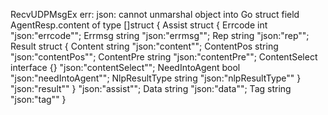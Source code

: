 
RecvUDPMsgEx err: json: cannot unmarshal object into Go struct field AgentResp.content of type []struct { Assist struct { Errcode int "json:\"errcode\""; Errmsg string "json:\"errmsg\""; Rep string "json:\"rep\""; Result struct { Content string "json:\"content\""; ContentPos string "json:\"contentPos\""; ContentPre string "json:\"contentPre\""; ContentSelect interface {} "json:\"contentSelect\""; NeedIntoAgent bool "json:\"needIntoAgent\""; NlpResultType string "json:\"nlpResultType\"" } "json:\"result\"" } "json:\"assist\""; Data string "json:\"data\""; Tag string "json:\"tag\"" }
